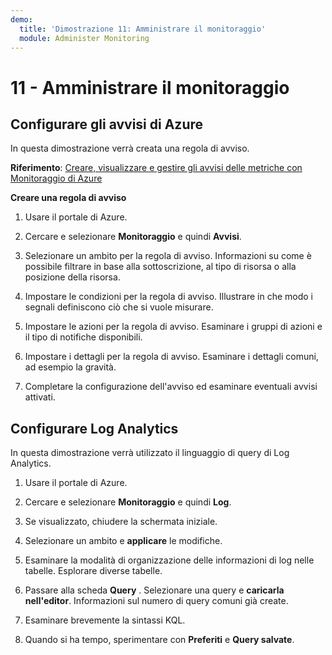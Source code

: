 ```yaml
---
demo:
  title: 'Dimostrazione 11: Amministrare il monitoraggio'
  module: Administer Monitoring
---
```


# 11 - Amministrare il monitoraggio

## Configurare gli avvisi di Azure

In questa dimostrazione verrà creata una regola di avviso.

**Riferimento**: [Creare, visualizzare e gestire gli avvisi delle metriche con Monitoraggio di Azure](https://docs.microsoft.com/azure/azure-monitor/alerts/alerts-metric)

**Creare una regola di avviso**

1. Usare il portale di Azure.

1. Cercare e selezionare **Monitoraggio** e quindi **Avvisi**.

1. Selezionare un ambito per la regola di avviso. Informazioni su come è possibile filtrare in base alla sottoscrizione, al tipo di risorsa o alla posizione della risorsa.

1. Impostare le condizioni per la regola di avviso. Illustrare in che modo i segnali definiscono ciò che si vuole misurare. 

1. Impostare le azioni per la regola di avviso. Esaminare i gruppi di azioni e il tipo di notifiche disponibili. 

1. Impostare i dettagli per la regola di avviso. Esaminare i dettagli comuni, ad esempio la gravità. 

1. Completare la configurazione dell'avviso ed esaminare eventuali avvisi attivati. 

## Configurare Log Analytics

In questa dimostrazione verrà utilizzato il linguaggio di query di Log Analytics.

1. Usare il portale di Azure.

1. Cercare e selezionare **Monitoraggio** e quindi **Log**.

1. Se visualizzato, chiudere la schermata iniziale.

1. Selezionare un ambito e **applicare** le modifiche. 

1. Esaminare la modalità di organizzazione delle informazioni di log nelle tabelle. Esplorare diverse tabelle.

1. Passare alla scheda **Query** . Selezionare una query e **caricarla nell'editor**. Informazioni sul numero di query comuni già create.

1. Esaminare brevemente la sintassi KQL. 

1. Quando si ha tempo, sperimentare con **Preferiti** e **Query salvate**.



